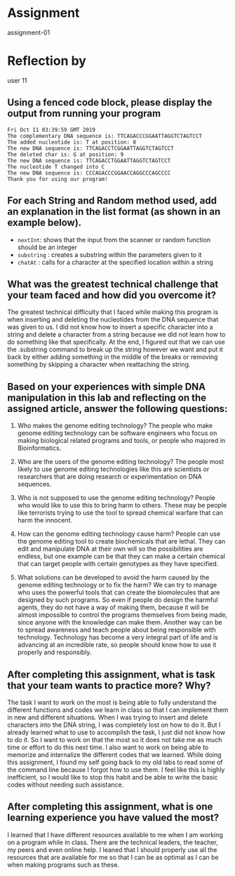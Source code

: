 # Assignment

assignment-01

# Reflection by

user 11

## Using a fenced code block, please display the output from running your program

```
Fri Oct 11 03:39:59 GMT 2019
The complementary DNA sequence is: TTCAGACCCGGAATTAGGTCTAGTCCT
The added nucleotide is: T at position: 8
The new DNA sequence is: TTCAGACCTCGGAATTAGGTCTAGTCCT
The deleted char is: G at position: 9
The new DNA sequence is: TTCAGACCTGGAATTAGGTCTAGTCCT
The nucleotide T changed into C
The new DNA sequence is: CCCAGACCCGGAACCAGGCCCAGCCCC
Thank you for using our program!

```

## For each String and Random method used, add an explanation in the list format (as shown in an example below).

- `nextInt`: shows that the input from the scanner or random function should be an integer
- `substring` : creates a substring within the parameters given to it
- `chatAt` : calls for a character at the specified location within a string

## What was the greatest technical challenge that your team faced and how did you overcome it?

The greatest technical difficulty that I faced while making this program is when inserting and deleting the nucleotides from the DNA sequence that was given to us. I did not know how to insert a specific character into a string and delete a character from a string because we did not learn how to do something like that specifically. At the end, I figured out that we can use the .substring command to break up the string however we want and put it back by either adding something in the middle of the breaks or removing something by skipping a character when reattaching the string.

## Based on your experiences with simple DNA manipulation in this lab and reflecting on the assigned article, answer the following questions:

1. Who makes the genome editing technology?
  The people who make genome editing technology can be software engineers who focus on making biological related programs and tools, or people who majored in Bioinformatics.

2. Who are the users of the genome editing technology?
  The people most likely to use genome editing technologies like this are scientists or researchers that are doing research or experimentation on DNA sequences.

3. Who is not supposed to use the genome editing technology?
  People who would like to use this to bring harm to others. These may be people like terrorists trying to use the tool to spread chemical warfare that can harm the innocent.

4. How can the genome editing technology cause harm?
  People can use the genome editing tool to create biochemicals that are lethal. They can edit and manipulate DNA at their own will so the possibilities are endless, but one example can be that they can make a certain chemical that can target people with certain genotypes as they have specified.

5. What solutions can be developed to avoid the harm caused by the genome editing technology or to fix the harm?
  We can try to manage who uses the powerful tools that can create the biomolecules that are designed by such programs. So even if people do design the harmful agents, they do not have a way of making them, because it will be almost impossible to control the programs themselves from being made, since anyone with the knowledge can make them. Another way can be to spread awareness and teach people about being responsible with technology. Technology has become a very integral part of life and is advancing at an incredible rate, so people should know how to use it properly and responsibly.


## After completing this assignment, what is task that your team wants to practice more? Why?

The task I want to work on the most is being able to fully understand the different functions and codes we learn in class so that I can implement them in new and different situations. When I was trying to insert and delete characters into the DNA string, I was completely lost on how to do it. But I already learned what to use to accomplish the task, I just did not know how to do it. So I want to work on that the most so it does not take me as much time or effort to do this next time. I also want to work on being able to memorize and internalize the different codes that we learned. While doing this assignment, I found my self going back to my old labs to read some of the command line because I forgot how to use them. I feel like this is highly inefficient, so I would like to stop this habit and be able to write the basic codes without needing such assistance.

## After completing this assignment, what is one learning experience you have valued the most?

I learned that I have different resources available to me when I am working on a program while in class. There are the technical leaders, the teacher, my peers and even online help. I leaned that I should properly use all the resources that are available for me so that I can be as optimal as I can be when making programs such as these.
